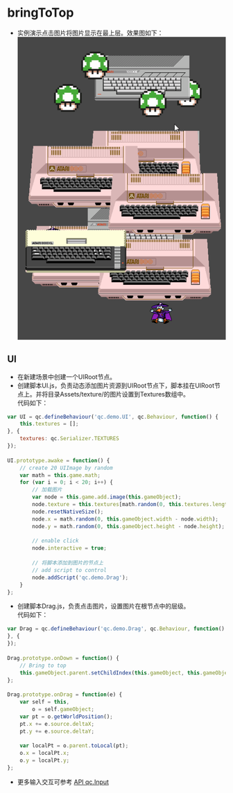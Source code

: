 # bringToTop

* 实例演示点击图片将图片显示在最上层。效果图如下：<br>
![bringToTop](images\UI.gif)

## UI

* 在新建场景中创建一个UIRoot节点。
* 创建脚本UI.js，负责动态添加图片资源到UIRoot节点下，脚本挂在UIRoot节点上。并将目录Assets/texture/的图片设置到Textures数组中。<br>
代码如下：<br>

```javascript
var UI = qc.defineBehaviour('qc.demo.UI', qc.Behaviour, function() {
    this.textures = [];
}, {
    textures: qc.Serializer.TEXTURES
});

UI.prototype.awake = function() {
    // create 20 UIImage by random
    var math = this.game.math;
    for (var i = 0; i < 20; i++) {
		// 加载图片
        var node = this.game.add.image(this.gameObject);
        node.texture = this.textures[math.random(0, this.textures.length - 1)];
        node.resetNativeSize();
        node.x = math.random(0, this.gameObject.width - node.width);
        node.y = math.random(0, this.gameObject.height - node.height);
        
        // enable click
        node.interactive = true;
        
		// 将脚本添加到图片的节点上
        // add script to control
        node.addScript('qc.demo.Drag');
    }
};

```
* 创建脚本Drag.js，负责点击图片，设置图片在根节点中的层级。<br>
代码如下：<br>

```javascript
var Drag = qc.defineBehaviour('qc.demo.Drag', qc.Behaviour, function() {
}, {
});

Drag.prototype.onDown = function() {
    // Bring to top
    this.gameObject.parent.setChildIndex(this.gameObject, this.gameObject.parent.children.length - 1);
};

Drag.prototype.onDrag = function(e) {
    var self = this,
        o = self.gameObject;
    var pt = o.getWorldPosition();
    pt.x += e.source.deltaX;
    pt.y += e.source.deltaY;
    
    var localPt = o.parent.toLocal(pt);
    o.x = localPt.x;
    o.y = localPt.y;
};

```
* 更多输入交互可参考 [API qc.Input](http://docs.zuoyouxi.com/api/input/Input.html)